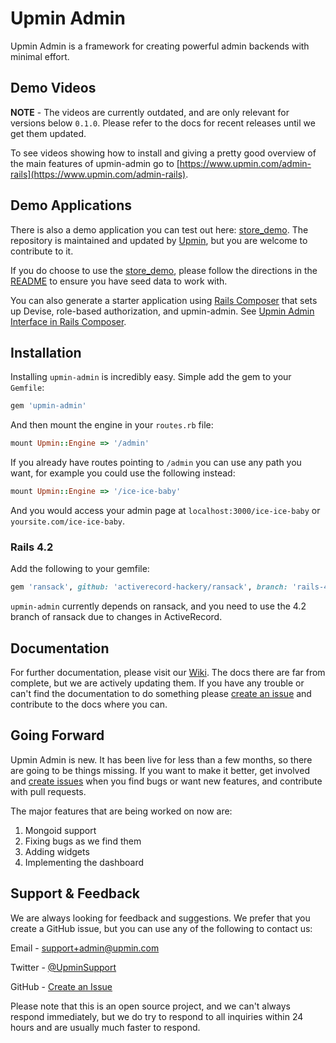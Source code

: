 # Upmin Admin

Upmin Admin is a framework for creating powerful admin backends with minimal effort.


## Demo Videos

**NOTE** - The videos are currently outdated, and are only relevant for versions below `0.1.0`. Please refer to the docs for recent releases until we get them updated.

To see videos showing how to install and giving a pretty good overview of the main features of upmin-admin go to [https://www.upmin.com/admin-rails](https://www.upmin.com/admin-rails).

## Demo Applications

There is also a demo application you can test out here: [store_demo](https://github.com/upmin/store_demo). The repository is maintained and updated by [Upmin](https://www.upmin.com), but you are welcome to contribute to it.

If you do choose to use the [store_demo](https://github.com/upmin/store_demo), please follow the directions in the [README](https://github.com/upmin/store_demo/blob/master/README.md) to ensure you have seed data to work with.

You can also generate a starter application using [Rails Composer](http://www.railscomposer.com/) that sets up Devise, role-based authorization, and upmin-admin. See [Upmin Admin Interface in Rails Composer](http://blog.railsapps.org/post/97584175990/upmin-admin-interface-in-rails-composer).


## Installation

Installing `upmin-admin` is incredibly easy. Simple add the gem to your `Gemfile`:

```ruby
gem 'upmin-admin'
```

And then mount the engine in your `routes.rb` file:

```ruby
mount Upmin::Engine => '/admin'
```

If you already have routes pointing to `/admin` you can use any path you want, for example you could use the following instead:

```ruby
mount Upmin::Engine => '/ice-ice-baby'
```

And you would access your admin page at `localhost:3000/ice-ice-baby` or `yoursite.com/ice-ice-baby`.


### Rails 4.2

Add the following to your gemfile:

```ruby
gem 'ransack', github: 'activerecord-hackery/ransack', branch: 'rails-4.2'
```

`upmin-admin` currently depends on ransack, and you need to use the 4.2 branch of ransack due to changes in ActiveRecord.


## Documentation

For further documentation, please visit our [Wiki](https://github.com/upmin/upmin-admin-ruby/wiki). The docs there are far from complete, but we are actively updating them. If you have any trouble or can't find the documentation to do something please [create an issue](https://github.com/upmin/upmin-admin-ruby/issues) and contribute to the docs where you can.


## Going Forward

Upmin Admin is new. It has been live for less than a few months, so there are going to be things missing. If you want to make it better, get involved and [create issues](https://github.com/upmin/upmin-admin-ruby/issues) when you find bugs or want new features, and contribute with pull requests.

The major features that are being worked on now are:

1. Mongoid support
2. Fixing bugs as we find them
3. Adding widgets
4. Implementing the dashboard


## Support & Feedback

We are always looking for feedback and suggestions. We prefer that you create a GitHub issue, but you can use any of the following to contact us:

Email - [support+admin@upmin.com](support+admin@upmin.com)

Twitter - [@UpminSupport](https://twitter.com/upminsupport)

GitHub - [Create an Issue](https://github.com/upmin/upmin-admin-ruby/issues)

Please note that this is an open source project, and we can't always respond immediately, but we do try to respond to all inquiries within 24 hours and are usually much faster to respond.
